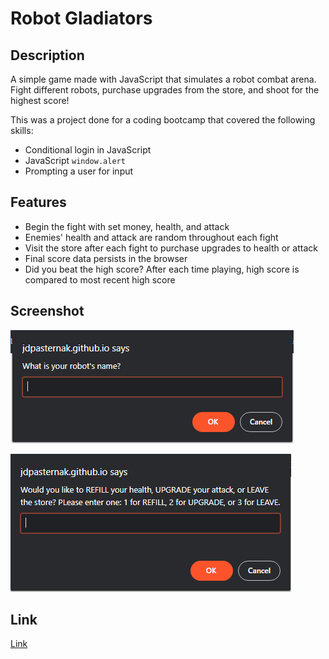 # Robot Gladiators

## Description

A simple game made with JavaScript that simulates a robot combat arena.
Fight different robots, purchase upgrades from the store, and shoot for the highest score!

This was a project done for a coding bootcamp that covered the following skills:

- Conditional login in JavaScript
- JavaScript `window.alert`
- Prompting a user for input

## Features

- Begin the fight with set money, health, and attack
- Enemies' health and attack are random throughout each fight
- Visit the store after each fight to purchase upgrades to health or attack
- Final score data persists in the browser
- Did you beat the high score? After each time playing, high score is compared to most recent high score

## Screenshot

![A screenshot of the Robot Gladiator app](./assets/images/screenshot.PNG)

![A screenshot of the store function of the app](./assets/images/store.png)

## Link

[Link](https://jdpasternak.github.io/robot-gladiators/)
